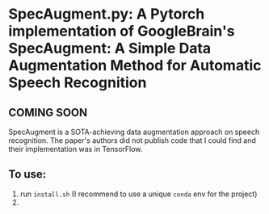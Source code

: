 # SpecAugment.py: A Pytorch implementation of GoogleBrain's SpecAugment: A Simple Data Augmentation Method for Automatic Speech Recognition

## COMING SOON

SpecAugment is a SOTA-achieving data augmentation approach on speech recognition. The paper's authors did not publish code that I could find and their implementation was in TensorFlow.

## To use:
1. run `install.sh` (I recommend to use a unique `conda` env for the project)
2.
